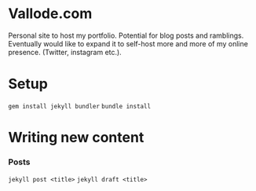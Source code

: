 # Vallode.com

Personal site to host my portfolio. Potential for blog posts and ramblings.
Eventually would like to expand it to self-host more and more of my online
presence. (Twitter, instagram etc.).

# Setup

`gem install jekyll bundler`
`bundle install`

# Writing new content

### Posts
`jekyll post <title>`
`jekyll draft <title>`